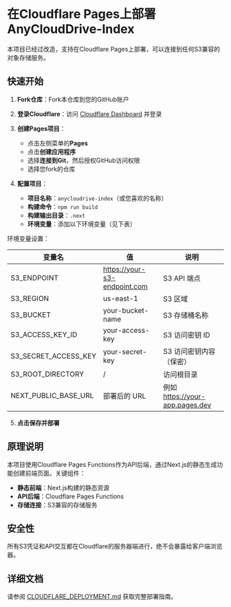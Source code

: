 # 在Cloudflare Pages上部署AnyCloudDrive-Index

本项目已经过改造，支持在Cloudflare Pages上部署，可以连接到任何S3兼容的对象存储服务。

## 快速开始

1. **Fork仓库**：Fork本仓库到您的GitHub账户
2. **登录Cloudflare**：访问 [Cloudflare Dashboard](https://dash.cloudflare.com/) 并登录
3. **创建Pages项目**：
   - 点击左侧菜单的**Pages**
   - 点击**创建应用程序**
   - 选择**连接到Git**，然后授权GitHub访问权限
   - 选择您fork的仓库

4. **配置项目**：
   - **项目名称**：`anycloudrive-index`（或您喜欢的名称）
   - **构建命令**：`npm run build`
   - **构建输出目录**：`.next`
   - **环境变量**：添加以下环境变量（见下表）

环境变量设置：

| 变量名                  | 值                           | 说明                     |
|------------------------|------------------------------|--------------------------|
| S3_ENDPOINT            | https://your-s3-endpoint.com | S3 API 端点              |
| S3_REGION              | us-east-1                    | S3 区域                  |
| S3_BUCKET              | your-bucket-name             | S3 存储桶名称            |
| S3_ACCESS_KEY_ID       | your-access-key              | S3 访问密钥 ID            |
| S3_SECRET_ACCESS_KEY   | your-secret-key              | S3 访问密钥内容（保密）    |
| S3_ROOT_DIRECTORY      | /                            | 访问根目录                |
| NEXT_PUBLIC_BASE_URL   | 部署后的 URL                  | 例如 https://your-app.pages.dev |

5. **点击保存并部署**

## 原理说明

本项目使用Cloudflare Pages Functions作为API后端，通过Next.js的静态生成功能创建前端页面。关键组件：

- **静态前端**：Next.js构建的静态资源
- **API后端**：Cloudflare Pages Functions
- **存储连接**：S3兼容的存储服务

## 安全性

所有S3凭证和API交互都在Cloudflare的服务器端进行，绝不会暴露给客户端浏览器。

## 详细文档

请参阅 [CLOUDFLARE_DEPLOYMENT.md](./CLOUDFLARE_DEPLOYMENT.md) 获取完整部署指南。 